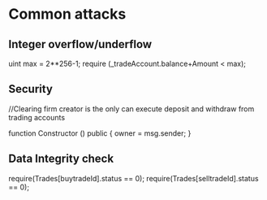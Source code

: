 # Common attacks

##  Integer overflow/underflow 

uint max =  2**256-1;
require (_tradeAccount.balance+Amount < max);


## Security 

//Clearing firm creator is the only can execute deposit and withdraw from trading accounts

function  Constructor () public {
owner =  msg.sender;
}

## Data Integrity check
require(Trades[buytradeId].status ==  0);
require(Trades[selltradeId].status ==  0);

